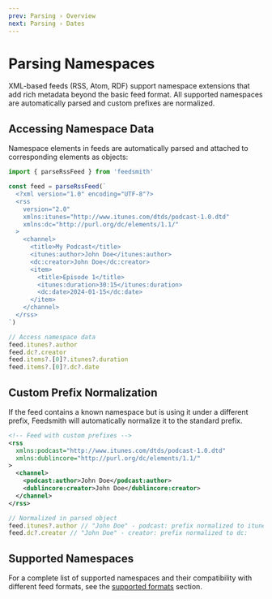 ```yaml
---
prev: Parsing › Overview
next: Parsing › Dates
---
```


# Parsing Namespaces

XML-based feeds (RSS, Atom, RDF) support namespace extensions that add rich metadata beyond the basic feed format. All supported namespaces are automatically parsed and custom prefixes are normalized.

## Accessing Namespace Data

Namespace elements in feeds are automatically parsed and attached to corresponding elements as objects:

```typescript
import { parseRssFeed } from 'feedsmith'

const feed = parseRssFeed(`
  <?xml version="1.0" encoding="UTF-8"?>
  <rss
    version="2.0"
    xmlns:itunes="http://www.itunes.com/dtds/podcast-1.0.dtd"
    xmlns:dc="http://purl.org/dc/elements/1.1/"
  >
    <channel>
      <title>My Podcast</title>
      <itunes:author>John Doe</itunes:author>
      <dc:creator>John Doe</dc:creator>
      <item>
        <title>Episode 1</title>
        <itunes:duration>30:15</itunes:duration>
        <dc:date>2024-01-15</dc:date>
      </item>
    </channel>
  </rss>
`)

// Access namespace data
feed.itunes?.author
feed.dc?.creator
feed.items?.[0]?.itunes?.duration
feed.items?.[0]?.dc?.date
```

## Custom Prefix Normalization

If the feed contains a known namespace but is using it under a different prefix, Feedsmith will automatically normalize it to the standard prefix.

```xml
<!-- Feed with custom prefixes -->
<rss
  xmlns:podcast="http://www.itunes.com/dtds/podcast-1.0.dtd"
  xmlns:dublincore="http://purl.org/dc/elements/1.1/"
>
  <channel>
    <podcast:author>John Doe</podcast:author>
    <dublincore:creator>John Doe</dublincore:creator>
  </channel>
</rss>
```

```typescript
// Normalized in parsed object
feed.itunes?.author // "John Doe" - podcast: prefix normalized to itunes:
feed.dc?.creator // "John Doe" - creator: prefix normalized to dc:
```

## Supported Namespaces

For a complete list of supported namespaces and their compatibility with different feed formats, see the [supported formats](/#supported-formats) section.
